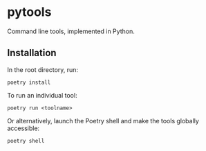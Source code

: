 # pytools

Command line tools, implemented in Python.

## Installation

In the root directory, run:

`poetry install`

To run an individual tool:

`poetry run <toolname>`

Or alternatively, launch the Poetry shell and make the tools globally accessible:

`poetry shell`